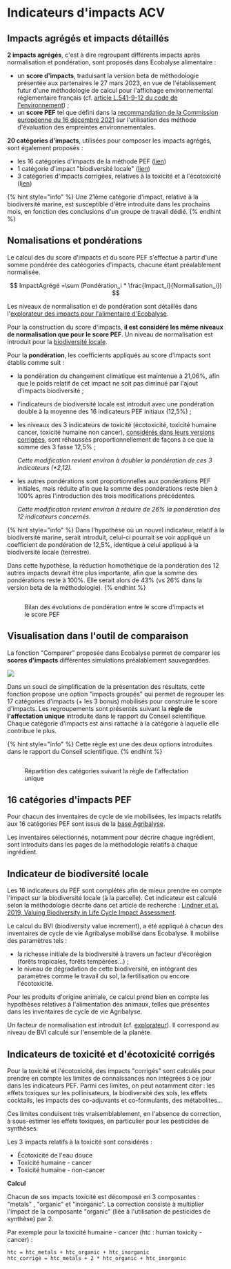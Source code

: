 # Indicateurs d'impacts ACV

## Impacts agrégés et impacts détaillés

**2 impacts agrégés**, c'est à dire regroupant différents impacts après normalisation et pondération, sont proposés dans Ecobalyse alimentaire :&#x20;

* un **score d'impacts**, traduisant la version beta de méthodologie présentée aux partenaires le 27 mars 2023, en vue de l'établissement futur d'une méthodologie de calcul pour l'affichage environnemental réglementaire français (cf. [article L.541-9-12 du code de l'environnement](https://www.legifrance.gouv.fr/codes/article\_lc/LEGIARTI000043959458)) ;
* un **score PEF** tel que défini dans la [recommandation de la Commission européenne du 16 décembre 2021](https://eur-lex.europa.eu/legal-content/EN/TXT/?uri=PI\_COM%3AC%282021%299332) sur l'utilisation des méthode d'évaluation des empreintes environnementales.

**20 catégories d'impacts**, utilisées pour composer les impacts agrégés, sont également proposés :&#x20;

* les 16 catégories d'impacts de la méthode PEF ([lien](impacts-consideres.md#16-categories-dimpacts-pef))
* 1 catégorie d'impact "biodiversité locale" ([lien](impacts-consideres.md#indicateur-de-biodiversite-locale))
* 3 catégories d'impacts corrigées, relatives à la toxicité et à l'écotoxicité (l[ien](impacts-consideres.md#indicateurs-de-toxicite-et-decotoxicite-corriges))

{% hint style="info" %}
Une 21ème catégorie d'impact, relative à la biodiversité marine, est susceptible d'être introduite dans les prochains mois, en fonction des conclusions d'un groupe de travail dédié.
{% endhint %}

## Nomalisations et pondérations

Le calcul des du score d'impacts et du score PEF s'effectue à partir d'une somme pondérée des catéogories d'impacts, chacune étant préalablement normalisée.

$$
ImpactAgrégé =\sum (Pondération_i * \frac{Impact_i}{Normalisation_i})
$$

Les niveaux de normalisation et de pondération sont détaillés dans l'[explorateur des impacts pour l'alimentaire d'Ecobalyse](https://ecobalyse.beta.gouv.fr/#/explore/food).

Pour la construction du score d'impacts, **il est considéré les même niveaux de normalisation que pour le score PEF**. Un niveau de normalisation est introduit pour la [biodiversité locale](impacts-consideres.md#indicateur-de-biodiversite-locale).

Pour la **pondération**, les coefficients appliqués au score d'impacts sont établis comme suit : &#x20;

* la pondération du changement climatique est maintenue à 21,06%, afin que le poids relatif de cet impact ne soit pas diminué par l'ajout d'impacts biodiversité ;
* l'indicateurs de biodiversité locale est introduit avec une pondération double à la moyenne des 16 indicateurs PEF initiaux (12,5%) ;
*   les niveaux des 3 indicateurs de toxicité (écotoxicité, toxicité humaine cancer, toxicité humaine non cancer), [considérés dans leurs versions corrigées](impacts-consideres.md#indicateurs-de-toxicite-et-decotoxicite-corriges), sont réhaussés proportionnellement de façons à ce que la somme des 3 fasse 12,5% ;

    _Cette modification revient environ à doubler la pondération de ces 3 indicateurs (\*2,12)._
*   les autres pondérations sont proportionnelles aux pondérations PEF initiales, mais réduite afin que la somme des pondérations reste bien à 100% après l'introduction des trois modifications précédentes.

    _Cette modification revient environ à réduire de 26% la pondération des 12 indicateurs concernés_.

{% hint style="info" %}
Dans l'hypothèse où un nouvel indicateur, relatif à la biodiversité marine, serait introduit, celui-ci pourrait se voir appliqué un coefficient de pondération de 12,5%, identique à celui appliqué à la biodiversité locale (terrestre).

Dans cette hypothèse, la réduction homothétique de la pondération des 12 autres impacts devrait être plus importante, afin que la somme des pondérations reste à 100%. Elle serait alors de 43% (vs 26% dans la version beta de la méthodologie).
{% endhint %}

<figure><img src="../.gitbook/assets/chart (6).png" alt=""><figcaption><p>Bilan des évolutions de pondération entre le score d'impacts et le score PEF</p></figcaption></figure>

## Visualisation dans l'outil de comparaison

La fonction "Comparer" proposée dans Ecobalyse permet de comparer les **scores d'impacts** différentes simulations préalablement sauvegardées.&#x20;

![](../.gitbook/assets/image.png)

Dans un souci de simplification de la présentation des résultats, cette fonction propose une option "impacts groupés" qui permet de regrouper les 17 catégories d'impacts (+ les 3 bonus) mobilisés pour construire le score d'impacts. Les regroupements sont présentés suivant la **règle de l'affectation unique** introduite dans le rapport du Conseil scientifique. Chaque catégorie d'impacts est ainsi rattaché à la catégorie à laquelle elle contribue le plus.

{% hint style="info" %}
Cette règle est une des deux options introduites dans le rapport du Conseil scientifique.
{% endhint %}

<figure><img src="../.gitbook/assets/Mono-affectation.png" alt=""><figcaption><p>Répartition des catégories suivant la règle de l'affectation unique</p></figcaption></figure>

## 16 catégories d'impacts PEF

Pour chacun des inventaires de cycle de vie mobilisées, les impacts relatifs aux 16 catégories PEF sont issus de la [base Agribalyse](https://agribalyse.ademe.fr/).

Les inventaires sélectionnés, notamment pour décrire chaque ingrédient, sont introduits dans les pages de la méthodologie relatifs à chaque ingrédient.&#x20;

## Indicateur de biodiversité locale

Les 16 indicateurs du PEF sont complétés afin de mieux prendre en compte l'impact sur la biodiversité locale (à la parcelle). Cet indicateur est calculé selon la méthodologie décrite dans cet article de recherche : [Lindner et al. 2019, Valuing Biodiversity in Life Cycle Impact Assessment](https://www.researchgate.net/publication/336523544\_Valuing\_Biodiversity\_in\_Life\_Cycle\_Impact\_Assessment).

Le calcul du BVI (biodiversity value increment), a été appliqué à chacun des inventaires de cycle de vie Agribalyse mobilisé dans Ecobalyse. Il mobilise des paramètres tels :&#x20;

* la richesse initiale de la biodiversité à travers un facteur d'écorégion (forêts tropicales, forêts tempérées...) ;
* le niveau de dégradation de cette biodiversité, en intégrant des paramètres comme le travail du sol, la fertilisation ou encore l'écotoxicité.

Pour les produits d'origine animale, ce calcul prend bien en compte les hypothèses relatives à l'alimentation des animaux, telles que présentes dans les inventaires de cycle de vie Agribalyse.

Un facteur de normalisation est introduit (cf. [explorateur](https://ecobalyse.beta.gouv.fr/#/explore/food)). Il correspond au niveau de BVI calculé sur l'ensemble de la planète.

## Indicateurs de toxicité et d'écotoxicité corrigés

Pour la toxicité et l'écotoxicité, des impacts "corrigés" sont calculés pour prendre en compte les limites de connaissances non intégrées à ce jour dans les indicateurs PEF. Parmi ces limites, on peut notamment citer : les effets toxiques sur les pollinisateurs, la biodiversité des sols, les effets cocktails, les impacts des co-adjuvants et co-formulants, des métabolites...

Ces limites conduisent très vraisemblablement, en l'absence de correction, à sous-estimer les effets toxiques, en particulier pour les pesticides de synthèses.&#x20;

Les 3 impacts relatifs à la toxicité sont considérés : &#x20;

* Écotoxicité de l'eau douce
* Toxicité humaine - cancer
* Toxicité humaine - non-cancer&#x20;

**Calcul**

Chacun de ses impacts toxicité est décomposé en 3 composantes : "metals" , "organic" et "inorganic". La correction consiste à multiplier l'impact de la composante "organic" (liée à l'utilisation de pesticides de synthèse) par 2.

Par exemple pour la toxicité humaine - cancer (htc : human toxicity - cancer) :

```
htc = htc_metals + htc_organic + htc_inorganic  
htc_corrigé = htc_metals + 2 * htc_organic + htc_inorganic  
```

